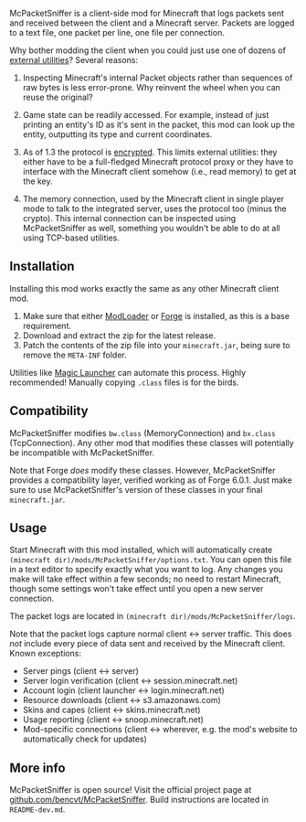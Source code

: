 McPacketSniffer is a client-side mod for Minecraft that logs packets sent and
received between the client and a Minecraft server. Packets are logged to a text
file, one packet per line, one file per connection.

Why bother modding the client when you could just use one of dozens of
[external utilities](http://mc.kev009.com/Utility_List)? Several reasons:

1.  Inspecting Minecraft's internal Packet objects rather than sequences of raw
    bytes is less error-prone. Why reinvent the wheel when you can reuse the
    original?

2.  Game state can be readily accessed. For example, instead of just printing an
    entity's ID as it's sent in the packet, this mod can look up the entity,
    outputting its type and current coordinates.

3.  As of 1.3 the protocol is [encrypted](http://mc.kev009.com/Protocol_Encryption).
    This limits external utilities: they either have to be a full-fledged
    Minecraft protocol proxy or they have to interface with the Minecraft client
    somehow (i.e., read memory) to get at the key.

4.  The memory connection, used by the Minecraft client in single player mode to
    talk to the integrated server, uses the protocol too (minus the crypto).
    This internal connection can be inspected using McPacketSniffer as well,
    something you wouldn't be able to do at all using TCP-based utilities.

## Installation

Installing this mod works exactly the same as any other Minecraft client mod.

1.  Make sure that either [ModLoader](http://www.minecraftforum.net/topic/75440-modloader/)
    or [Forge](http://www.minecraftforge.net/forum/) is installed, as this is a
    base requirement.
2.  Download and extract the zip for the latest release.
3.  Patch the contents of the zip file into your `minecraft.jar`, being sure to
    remove the `META-INF` folder.

Utilities like [Magic Launcher](http://www.minecraftforum.net/topic/939149-/)
can automate this process. Highly recommended! Manually copying `.class` files
is for the birds.

## Compatibility

McPacketSniffer modifies `bw.class` (MemoryConnection) and `bx.class`
(TcpConnection). Any other mod that modifies these classes will potentially be
incompatible with McPacketSniffer.

Note that Forge *does* modify these classes. However, McPacketSniffer provides a
compatibility layer, verified working as of Forge 6.0.1. Just make sure to use
McPacketSniffer's version of these classes in your final `minecraft.jar`.

## Usage

Start Minecraft with this mod installed, which will automatically create
`(minecraft dir)/mods/McPacketSniffer/options.txt`. You can open this file in a
text editor to specify exactly what you want to log. Any changes you make will
take effect within a few seconds; no need to restart Minecraft, though some
settings won't take effect until you open a new server connection.

The packet logs are located in `(minecraft dir)/mods/McPacketSniffer/logs`.

Note that the packet logs capture normal client <-> server traffic. This does
*not* include every piece of data sent and received by the Minecraft client.
Known exceptions:

 *  Server pings (client <-> server)
 *  Server login verification (client <-> session.minecraft.net)
 *  Account login (client launcher <-> login.minecraft.net)
 *  Resource downloads (client <-> s3.amazonaws.com)
 *  Skins and capes (client <-> skins.minecraft.net)
 *  Usage reporting (client <-> snoop.minecraft.net)
 *  Mod-specific connections (client <-> wherever, e.g. the mod's website to
    automatically check for updates)

## More info

McPacketSniffer is open source! Visit the official project page at
[github.com/bencvt/McPacketSniffer](https://github.com/bencvt/McPacketSniffer).
Build instructions are located in `README-dev.md`.
